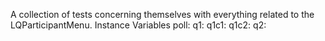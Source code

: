 A collection of tests concerning themselves with everything related to the LQParticipantMenu.
Instance Variables
	poll:		<Object>
	q1:		<Object>
	q1c1:		<Object>
	q1c2:		<Object>
	q2:		<Object>
	q2c1:		<Object>
	q2c2:		<Object>
	participantMenu:		<Object>


poll
	- xxxxx

q1
	- xxxxx

q1c1
	- xxxxx

q1c2
	- xxxxx

q2
	- xxxxx

q2c1
	- xxxxx

q2c2
	- xxxxx

participantMenu
	- xxxxx
